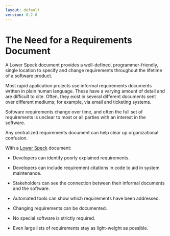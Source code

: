 ```yaml
---
layout: default
version: 0.2.0
---
```


# The Need for a Requirements Document

A Lower Speck document provides a well-defined, programmer-friendly, single location to specify and change requirements throughout the lifetime of a software product.

Most rapid application projects use informal requirements documents written in plain human language. These have a varying amount of detail and are difficult to cite. Often, they exist in several different documents sent over different mediums; for example, via email and ticketing systems.

Software requirements change over time, and often the full set of requirements is unclear to most or all parties with an interest in the software.

Any centralized requirements document can help clear up organizational confusion.

With a <a href="/">Lower Speck</a> document:

- Developers can identify poorly explained requirements.

- Developers can include requirement citations in code to aid in system maintenance.

- Stakeholders can see the connection between their informal documents and the software.

- Automated tools can show which requirements have been addressed.

- Changing requirements can be documented.

- No special software is strictly required.

- Even large lists of requirements stay as light-weight as possible.

